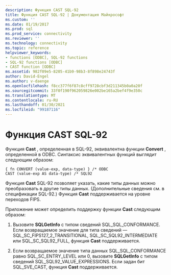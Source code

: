 ```yaml
---
description: Функция CAST SQL-92
title: Функция CAST SQL-92 | Документация Майкрософт
ms.custom: ''
ms.date: 01/19/2017
ms.prod: sql
ms.prod_service: connectivity
ms.reviewer: ''
ms.technology: connectivity
ms.topic: reference
helpviewer_keywords:
- functions [ODBC], SQL-92 functions
- SQL-92 functions [ODBC]
- CAST function [ODBC]
ms.assetid: 982f09e5-8205-41b9-98b3-8f898e24743f
author: David-Engel
ms.author: v-daenge
ms.openlocfilehash: f8cc377f6f87c8cff9728cbf3d211345b0a0a20f
ms.sourcegitcommit: 33f0f190f962059826e002be165a2bef4f9e350c
ms.translationtype: MT
ms.contentlocale: ru-RU
ms.lasthandoff: 01/30/2021
ms.locfileid: "99187116"
---
```

# <a name="sql-92-cast-function"></a>Функция CAST SQL-92
Функция **Cast** , определенная в SQL-92, эквивалентна функции **Convert** , определенной в ODBC. Синтаксис эквивалентных функций выглядит следующим образом:  
  
```  
{ fn CONVERT (value-exp, data-type) } /* ODBC  
CAST (value-exp AS data-type) /* SQL92  
```  
  
 Функция **Cast** SQL-92 позволяет указать, какие типы данных можно преобразовать в другие типы данных. (Дополнительные сведения см. в спецификации SQL-92.) Функция **Cast** поддерживается на уровне переходов FIPS.  
  
 Приложение может определить поддержку функции **Cast** следующим образом:  
  
1.  Вызовите **SQLGetInfo** с типом сведений SQL_SQL_CONFORMANCE. Если возвращаемое значение для типа сведений — SQL_SC_FIPS127_2_TRANSITIONAL, SQL_SC_SQL92_INTERMEDIATE или SQL_SC_SQL92_FULL, функция **Cast** поддерживается.  
  
2.  Если возвращаемое значение типа данных SQL_SQL_CONFORMANCE равно SQL_SC_ENTRY_LEVEL или 0, вызовите **SQLGetInfo** с типом сведений SQL_SQL92_VALUE_EXPRESSIONS. Если задан бит SQL_SVE_CAST, функция **Cast** поддерживается.
